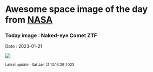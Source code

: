 
# Awesome space image of the day from [NASA](https://api.nasa.gov/)

### Today image : Naked-eye Comet ZTF
Date : 2023-01-21

![](https://apod.nasa.gov/apod/image/2301/ZTF_salamanca1024.jpg)

<small>Latest update : Sat Jan 21 13:16:29 2023</small>
        